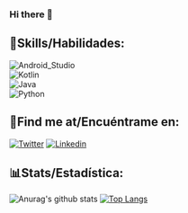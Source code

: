 ### Hi there 👋

## 🎯Skills/Habilidades:
![Android_Studio](https://img.shields.io/badge/Android_Studio-3DDC84?style=for-the-badge&logo=android-studio&logoColor=white&labelColor=101010)</br>
![Kotlin](https://img.shields.io/badge/Kotlin-0095D5?style=for-the-badge&logo=kotlin&logoColor=white&labelColor=101010)</br>
![Java](https://img.shields.io/badge/Java-800404?style=for-the-badge&logo=Java&logoColor=white&labelColor=101010)</br>
![Python](https://img.shields.io/badge/Python-ab9f00?style=for-the-badge&logo=Python&logoColor=white&labelColor=101010)</br>


## 🔎Find me at/Encuéntrame en:
[![Twitter](https://img.shields.io/badge/Twitter-@lucasginard-1DA1F2?style=for-the-badge&logo=twitter&logoColor=white&labelColor=101010)](https://twitter.com/lucasginard)
[![Linkedin](https://img.shields.io/badge/Linkedin-LucasGinard-005c94?style=for-the-badge&logo=linkedin&logoColor=white&labelColor=101010)](https://py.linkedin.com/in/lucasginard)</br>

## 📊Stats/Estadística:
![Anurag's github stats](https://github-readme-stats.vercel.app/api?username=LucasGinard&theme=algolia_icons=true_icons=true&hide=contribs,prs,issues)
[![Top Langs](https://github-readme-stats.vercel.app/api/top-langs/?username=LucasGinard&layout=compact&theme=algolia_icons=true)](https://github.com/LucasGinard/github-readme-stats)

